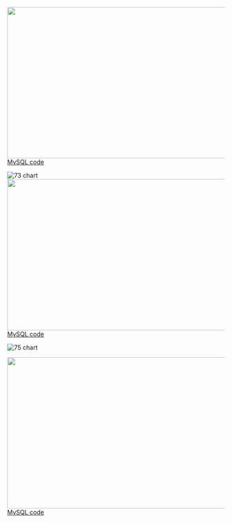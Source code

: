 


<a href="url"><img src="https://github.com/user-attachments/assets/bd0ec04f-e54c-4705-a8c9-712e92ae4d00" align="left" height="350" width="700" ></a> 

[MySQL code](https://github.com/Jihyesh/mysql_for_ecommerce_da/blob/main/product_analysis/72%20analyzing%20product%20sales%20and%20product%20launches.sql)


![73 chart](https://github.com/user-attachments/assets/f587c2ef-9230-45b1-b7ae-c776d9cefeb9)
<a href="url"><img src="https://github.com/user-attachments/assets/f587c2ef-9230-45b1-b7ae-c776d9cefeb9" align="left" height="350" width="700" ></a> 


[MySQL code](https://github.com/Jihyesh/mysql_for_ecommerce_da/blob/main/product_analysis/73%20product-level%20sales%20analysis.sql)



![75 chart](https://github.com/user-attachments/assets/5f7745ab-118f-4c2e-95a9-cda9cb84e6db)

<a href="url"><img src="https://github.com/user-attachments/assets/5f7745ab-118f-4c2e-95a9-cda9cb84e6db" align="left" height="350" width="700" ></a> 

[MySQL code](https://github.com/Jihyesh/mysql_for_ecommerce_da/blob/main/product_analysis/75%20analyzing%20product%20launches.sql)
